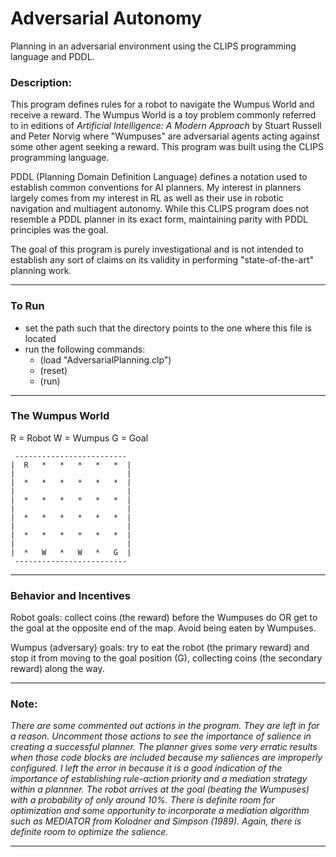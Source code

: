 # Adversarial Autonomy
Planning in an adversarial environment using the CLIPS programming language and PDDL.

### Description: 
This program defines rules for a robot to navigate the Wumpus World and
receive a reward. The Wumpus World is a toy problem commonly referred to in editions
of *Artificial Intelligence: A Modern Approach* by Stuart Russell and Peter Norvig where
"Wumpuses" are adversarial agents acting against some other agent seeking a reward. This
program was built using the CLIPS programming language.

PDDL (Planning Domain Definition Language) defines a notation used to establish common
conventions for AI planners. My interest in planners largely comes from my interest in RL
as well as their use in robotic navigation and multiagent autonomy. While this CLIPS
program does not resemble a PDDL planner in its exact form, maintaining parity with PDDL
principles was the goal.

The goal of this program is purely investigational and is not intended to establish any
sort of claims on its validity in performing "state-of-the-art" planning work.

_____________________________________________________________________________________________

### To Run
 * set the path such that the directory points to the one where this file is located
 * run the following commands:
    * (load "AdversarialPlanning.clp")
    * (reset)
    * (run)
    


_____________________________________________________________________________________________

### The Wumpus World

 R = Robot
 W = Wumpus
 G = Goal

     -------------------------
    |  R   *   *   *   *   *  |
    |                         |
    |  *   *   *   *   *   *  |
    |                         |
    |  *   *   *   *   *   *  |
    |                         |
    |  *   *   *   *   *   *  |
    |                         |
    |  *   *   *   *   *   *  |
    |                         |
    |  *   W   *   W   *   G  |
     -------------------------


_____________________________________________________________________________________________

### Behavior and Incentives
Robot goals: collect coins (the reward) before the Wumpuses do OR get to the goal at the
  opposite end of the map. Avoid being eaten by Wumpuses.

 Wumpus (adversary) goals: try to eat the robot (the primary reward) and stop it from moving
  to the goal position (G), collecting coins (the secondary reward) along the way.

_____________________________________________________________________________________________

 ### Note: 
 *There are some commented out actions in the program. They are left in for a reason.
 Uncomment those actions to see the importance of salience in creating a successful
 planner. The planner gives some very erratic results when those code blocks are included
 because my saliences are improperly configured. I left the error in because it is a good
 indication of the importance of establishing rule-action priority and a mediation strategy
 within a plannner. The robot arrives at the goal (beating the Wumpuses) with a probability
 of only around 10%. There is definite room for optimization and some opportunity to
 incorporate a mediation algorithm such as MEDIATOR from Kolodner and Simpson (1989). Again,
 there is definite room to optimize the salience.*

_____________________________________________________________________________________________
